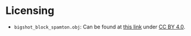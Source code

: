 # Licensing

- `bigshot_block_spamton.obj`: Can be found at [this link](https://sketchfab.com/3d-models/fangamer-deltarune-spamton-talking-plush-e80656c9ffc14967a2e57ea64a4e8d7c) under [CC BY 4.0](https://creativecommons.org/licenses/by/4.0/).
